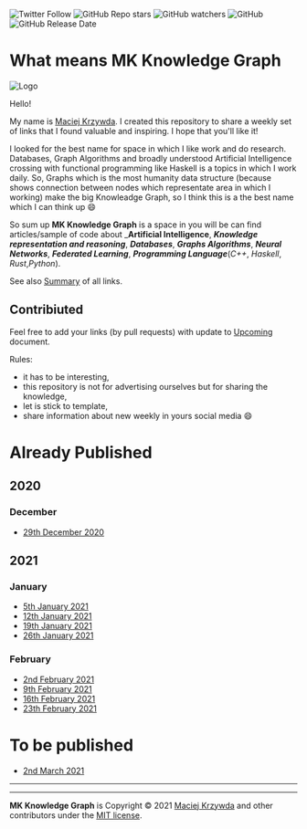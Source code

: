 ![Twitter Follow](https://img.shields.io/twitter/follow/mackrzywda?style=social)
![GitHub Repo stars](https://img.shields.io/github/stars/mkrzywda/MKKnowledgeGraph?style=social)
![GitHub watchers](https://img.shields.io/github/watchers/mkrzywda/MKKnowledgeGraph?style=social)
![GitHub](https://img.shields.io/github/license/mkrzywda/MKKnowledgeGraph?style=flat-square)
![GitHub Release Date](https://img.shields.io/github/release-date/mkrzywda/MKKnowledgeGraph)


# What means MK Knowledge Graph

![Logo](MK_KnowledgeGraph_Logo.png)

Hello!  

My name is [Maciej Krzywda](https://github.com/mkrzywda). I created this repository to share a weekly set of links that I found valuable and inspiring. I hope that you'll like it! 

I looked for the best name for space in which I like work and do research. Databases, Graph Algorithms and broadly understood Artificial Intelligence crossing with functional programming like Haskell is a topics in which I work daily. So, Graphs which is the most humanity data structure (because shows connection between nodes which representate area in which I working) make the big Knowleadge Graph, so I think this is a the best name which I can think up :smile:

So sum up **MK Knowledge Graph** is a space in you will be can find articles/sample of code about _**Artificial Intelligence**, **_Knowledge representation and reasoning_**, **_Databases_**, **_Graphs Algorithms_**, **_Neural Networks_**, **_Federated Learning_**, _**Programming Language**_(_C++_, _Haskell_, _Rust_,_Python_).

See also [Summary](Summary.md) of all links.


## Contribiuted

Feel free to add your links (by pull requests) with update to [Upcoming](https://github.com/mkrzywda/MKKnowledgeGraph/edit/main/Upcoming.md) document. 

Rules:
- it has to be interesting, 
- this repository is not for advertising ourselves but for sharing the knowledge,
- let is stick to template,
- share information about new weekly in yours social media :smile:

# Already Published
## 2020
### December
- [29th December 2020](weekly/29-12-2020.md)
## 2021
### January
- [5th January 2021](weekly/05-01-2021.md)
- [12th January 2021](weekly/12-01-2021.md)
- [19th January 2021](weekly/19-01-2021.md)
- [26th January 2021](weekly/26-01-2021.md)
### February
- [2nd February 2021](weekly/02-02-2021.md)
- [9th February 2021](weekly/09-02-2021.md)
- [16th February 2021](weekly/16-02-2021.md)
- [23th February 2021](weekly/23-02-2021.md)

# To be published

- [2nd March 2021](weekly/02-03-2021.md)


------


----
**MK Knowledge Graph** is Copyright &copy; 2021 [Maciej Krzywda](https://www.linkedin.com/in/maciej-krzywda/) and other contributors under the [MIT license](LICENSE).

